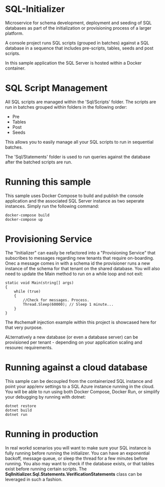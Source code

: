 # SQL-Initializer
Microservice for schema development, deployment and seeding of SQL databases as part of the initialization or provisioning process of a larger platform.

A console project runs SQL scripts (grouped in batches) against a SQL database in a sequence that includes pre-scripts, tables, seeds and post scripts.

In this sample application the SQL Server is hosted within a Docker container.

# SQL Script Management
All SQL scripts are managed within the 'Sql/Scripts' folder. The scripts are run in batches grouped within folders in the following order:

* Pre
* Tables
* Post
* Seeds

This allows you to easily manage all your SQL scripts to run in sequential batches.

The 'Sql/Statements' folder is used to run queries against the database after the batched scripts are run.

# Running this sample
This sample uses Docker Compose to build and publish the console application and the associated SQL Server instance as two seperate instances. Simply run the following command:
    
    docker-compose build
    docker-compose up

# Provisioning Service
The "Initializer" can easily be refactored into a "Provisioning Service" that subscribes to messages regarding new tenants that require on-boarding. Onec a message comes in with a schema id the provisioner runs a new instance of the schema for that tenant on the shared database. You will also need to update the Main method to run on a while loop and not exit:

    static void Main(string[] args)
    {   
        while (true)
        {
            //Check for messages. Process.
            Thread.Sleep(60000); // Sleep 1 minute...
        }
    }

The #schema# injection example within this project is showcased here for that very purpose.

ALternatively a new database (or even a database server) can be provisioned per tenant - depending on your application scaling and resourec requirements.

# Running against a cloud database
This sample can be decoupled from the containerized SQL instance and point your app/env settings to a SQL Azure instance running in the cloud. You will be able to run using both Docker Compose, Docker Run, or simplify your debugging by running with dotnet:
    
    dotnet restore
    dotnet build
    dotnet run

# Running in production
In real workd scenarios you will want to make sure your SQL instance is fully running before running the initializer. You can have an exponential backoff, message queue, or sleep the thread for a few minutes before running. You also may want to check if the database exists, or that tables exist before running certain scripts. The **SqlInitializer.Sql.Statements.VerificationStatements** class can be leveraged in such a fashion.
